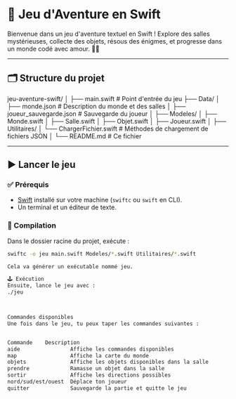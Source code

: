 # 🧭 Jeu d'Aventure en Swift

Bienvenue dans un jeu d'aventure textuel en Swift ! Explore des salles mystérieuses, collecte des objets, résous des énigmes, et progresse dans un monde codé avec amour. 🧙‍♂️

---

## 🗂️ Structure du projet
jeu-aventure-swift/ │ 
├── main.swift # Point d'entrée du jeu 
├── Data/ │
     ├── monde.json # Description du monde et des salles │ 
     ├── joueur_sauvegarde.json # Sauvegarde du joueur │
 ├── Modeles/ │
     ├── Monde.swift │ 
     ├── Salle.swift │
     ├── Objet.swift │ 
     ├── Joueur.swift │ 
 ├── Utilitaires/ │
     └── ChargerFichier.swift # Méthodes de chargement de fichiers JSON │
└── README.md # Ce fichier




---

## ▶️ Lancer le jeu

### ✅ Prérequis

- [Swift](https://www.swift.org/download/) installé sur votre machine (`swiftc` ou `swift` en CLI).
- Un terminal et un éditeur de texte.

### 🚀 Compilation

Dans le dossier racine du projet, exécute :

```bash
swiftc -o jeu main.swift Modeles/*.swift Utilitaires/*.swift

Cela va générer un exécutable nommé jeu.

🕹️ Exécution
Ensuite, lance le jeu avec :
./jeu



Commandes disponibles
Une fois dans le jeu, tu peux taper les commandes suivantes :


Commande	Description
aide	            Affiche les commandes disponibles
map	                Affiche la carte du monde
objets	            Affiche les objets disponibles dans la salle
prendre	            Ramasse un objet dans la salle
sortir	            Affiche les directions possibles
nord/sud/est/ouest	Déplace ton joueur
quitter	            Sauvegarde la partie et quitte le jeu